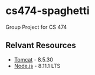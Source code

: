 # cs474-spaghetti

Group Project for CS 474

## Relvant Resources

  - [Tomcat](https://tomcat.apache.org/download-80.cgi#8.5.30) - 8.5.30
  - [Node.js](https://nodejs.org/en/)  - 8.11.1 LTS
